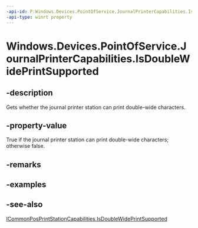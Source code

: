 ```yaml
---
-api-id: P:Windows.Devices.PointOfService.JournalPrinterCapabilities.IsDoubleWidePrintSupported
-api-type: winrt property
---
```


<!-- Property syntax
public bool IsDoubleWidePrintSupported { get; }
-->

# Windows.Devices.PointOfService.JournalPrinterCapabilities.IsDoubleWidePrintSupported

## -description
Gets whether the journal printer station can print double-wide characters.

## -property-value
True if the journal printer station can print double-wide characters; otherwise false.

## -remarks

## -examples

## -see-also
[ICommonPosPrintStationCapabilities.IsDoubleWidePrintSupported](icommonposprintstationcapabilities_isdoublewideprintsupported.md)